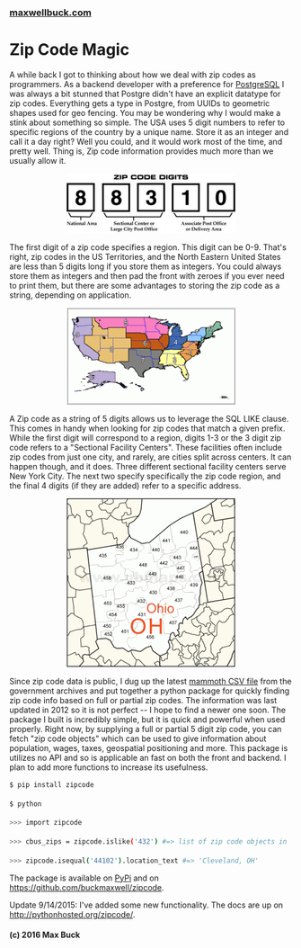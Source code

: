 ### [maxwellbuck.com](index.html)




# Zip Code Magic

A while back I got to thinking about how we deal with zip codes as programmers.  As a backend developer with a preference for [PostgreSQL](http://postgresql.org) I was always a bit stunned that Postgre didn't have an explicit datatype for zip codes.  Everything gets a type in Postgre, from UUIDs to geometric shapes used for geo fencing.  You may be wondering why I would make a stink about something so simple.  The USA uses 5 digit numbers to refer to specific regions of the country by a unique name. Store it as an integer and call it a day right? Well you could, and it would work most of the time, and pretty well.  Thing is, Zip code information provides much more than we usually allow it.

<p align="center"><img src="../images/zipcode-code.jpg"></p>

The first digit of a zip code specifies a region.  This digit can be 0-9.  That's right, zip codes in the US Territories, and the North Eastern United States are less than 5 digits long if you store them as integers.   You could always store them as integers and then pad the front with zeroes if you ever need to print them, but there are some advantages to storing the zip code as a string, depending on application.

<p align="center"><img src="../images/zip_code_zones.gif"></p>

A Zip code as a string of 5 digits allows us to leverage the SQL LIKE clause.  This comes in handy when looking for zip codes that match a given prefix.  While the first digit will correspond to a region, digits 1-3 or the 3 digit zip code refers to a "Sectional Facility Centers".  These facilities often include zip codes from just one city, and rarely, are cities split across centers.  It can happen though, and it does.  Three different sectional facility centers serve New York City.  The next two specify specifically the zip code region, and the final 4 digits (if they are added) refer to a specific address.

<p align="center"><img src="../images/ohio-3-digit-zip-code-map.gif"></p>

Since zip code data is public, I dug up the latest [mammoth CSV file](http://federalgovernmentzipcodes.us/) from the government archives and put together a python package for quickly finding zip code info based on full or partial zip codes.  The information was last updated in 2012 so it is not perfect -- I hope to find a newer one soon.  The package I built is incredibly simple, but it is quick and powerful when used properly.  Right now, by supplying a full or partial 5 digit zip code, you can fetch "zip code objects" which can  be used to give information about population, wages, taxes, geospatial positioning and more.  This package is utilizes no API and so is applicable an fast on both the front and backend.  I plan to add more functions to increase its usefulness.

```sh
$ pip install zipcode

$ python

>>> import zipcode

>>> cbus_zips = zipcode.islike('432') #=> list of zip code objects in '432' sectional facility.

>>> zipcode.isequal('44102').location_text #=> 'Cleveland, OH'
```

The package is available on [PyPi](https://pypi.python.org/pypi?%3Aaction=pkg_edit&name=zipcode) and on https://github.com/buckmaxwell/zipcode.

Update 9/14/2015:  I've added some new functionality.  The docs are up on http://pythonhosted.org/zipcode/.



#### (c) 2016 Max Buck